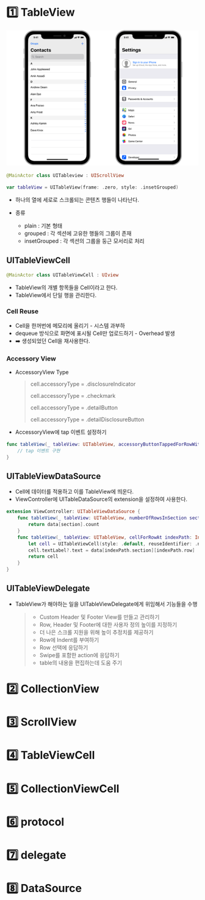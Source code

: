 # :one: TableView

![UITableView](image-10.png)

```swift
@MainActor class UITableview : UIScrollView
```

```swift
var tableView = UITableView(frame: .zero, style: .insetGrouped)
```

- 하나의 열에 세로로 스크롤되는 콘텐츠 행들이 나타난다.

- 종류
  - plain : 기본 형태
  - grouped : 각 섹션에 고유한 행들의 그룹이 존재
  - insetGrouped : 각 섹션의 그룹을 둥근 모서리로 처리

## UITableViewCell

```swift
@MainActor class UITableViewCell : UIview
```

- TableView의 개별 항목들을 Cell이라고 한다.
- TableView에서 단일 행을 관리한다.

### Cell Reuse

- Cell을 한꺼번에 메모리에 올리기 - 시스템 과부하
- dequeue 방식으로 화면에 표시될 Cell만 업로드하기 - Overhead 발생
- ➡️ 생성되었던 Cell을 재사용한다.

### Accessory View

- AccessoryView Type

  > cell.accessoryType = .disclosureIndicator
  >
  > cell.accessoryType = .checkmark
  >
  > cell.accessoryType = .detailButton
  >
  > cell.accessoryType = .detailDisclosureButton

- AccessoryView에 tap 이벤트 설정하기

```swift
func tableView(_ tableView: UITableView, accessoryButtonTappedForRowWith indexPath: IndexPath) {
    // tap 이벤트 구현
}
```

## UITableViewDataSource

- Cell에 데이터를 적용하고 이를 TableView에 띄운다.
- ViewController에 UITableDataSource의 extension을 설정하여 사용한다.

```swift
extension ViewController: UITableViewDataSource {
    func tableView(_ tableView: UITableView, numberOfRowsInSection section: Int) -> Int {
        return data[section].count
    }
    func tableView(_ tableView: UITableView, cellForRowAt indexPath: IndexPath) -> UITableViewCell {
        let cell = UITableViewCell(style: .default, reuseIdentifier: .none)
        cell.textLabel?.text = data[indexPath.section][indexPath.row]
        return cell
    }
}
```

## UITableViewDelegate

- TableView가 해야하는 일을 UITableViewDelegate에게 위임해서 기능들을 수행
  > - Custom Header 및 Footer View를 만들고 관리하기
  > - Row, Header 및 Footer에 대한 사용자 정의 높이를 지정하기
  > - 더 나은 스크롤 지원을 위해 높이 추정치를 제공하기
  > - Row에 Indent를 부여하기
  > - Row 선택에 응답하기
  > - Swipe를 포함한 action에 응답하기
  > - table의 내용을 편집하는데 도움 주기

# :two: CollectionView

# :three: ScrollView

# :four: TableViewCell

# :five: CollectionViewCell

# :six: protocol

# :seven: delegate

# :eight: DataSource

